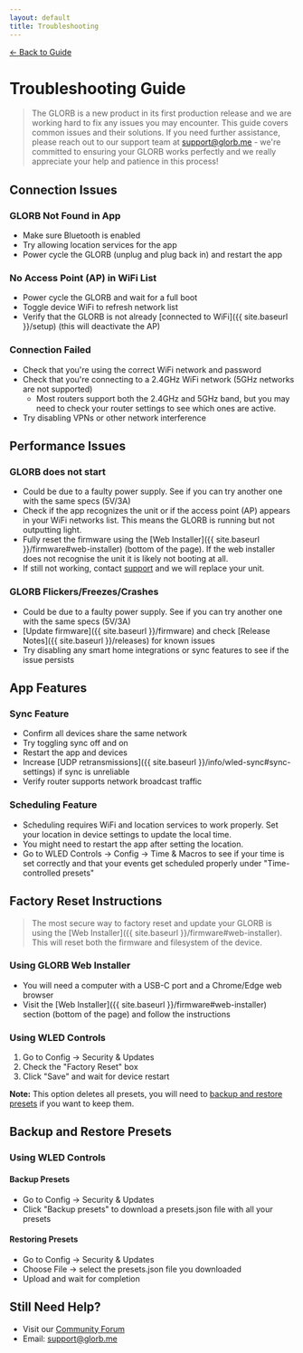 ```yaml
---
layout: default
title: Troubleshooting
---
```


<div class="back-nav">
  <a href="{{ site.baseurl }}/">← Back to Guide</a>
</div>

# Troubleshooting Guide

> The GLORB is a new product in its first production release and we are working hard to fix any issues you may encounter. This guide covers common issues and their solutions. If you need further assistance, please reach out to our support team at [support@glorb.me](mailto:support@glorb.me) - we're committed to ensuring your GLORB works perfectly and we really appreciate your help and patience in this process! 

## Connection Issues

### GLORB Not Found in App
- Make sure Bluetooth is enabled
- Try allowing location services for the app
- Power cycle the GLORB (unplug and plug back in) and restart the app

### No Access Point (AP) in WiFi List
- Power cycle the GLORB and wait for a full boot
- Toggle device WiFi to refresh network list
- Verify that the GLORB is not already [connected to WiFi]({{ site.baseurl }}/setup) (this will deactivate the AP)

### Connection Failed
- Check that you're using the correct WiFi network and password
- Check that you're connecting to a 2.4GHz WiFi network (5GHz networks are not supported)
  - Most routers support both the 2.4GHz and 5GHz band, but you may need to check your router settings to see which ones are active.  
- Try disabling VPNs or other network interference

## Performance Issues

### GLORB does not start
- Could be due to a faulty power supply. See if you can try another one with the same specs (5V/3A)
- Check if the app recognizes the unit or if the access point (AP) appears in your WiFi networks list. This means the GLORB is running but not outputting light. 
- Fully reset the firmware using the [Web Installer]({{ site.baseurl }}/firmware#web-installer) (bottom of the page). If the web installer does not recognise the unit it is likely not booting at all. 
- If still not working, contact [support](mailto:support@glorb.me) and we will replace your unit.

### GLORB Flickers/Freezes/Crashes
- Could be due to a faulty power supply. See if you can try another one with the same specs (5V/3A)
- [Update firmware]({{ site.baseurl }}/firmware) and check [Release Notes]({{ site.baseurl }}/releases) for known issues
- Try disabling any smart home integrations or sync features to see if the issue persists

## App Features

### Sync Feature
- Confirm all devices share the same network
- Try toggling sync off and on
- Restart the app and devices
- Increase [UDP retransmissions]({{ site.baseurl }}/info/wled-sync#sync-settings) if sync is unreliable
- Verify router supports network broadcast traffic

### Scheduling Feature
- Scheduling requires WiFi and location services to work properly. Set your location in device settings to update the local time. 
- You might need to restart the app after setting the location. 
- Go to WLED Controls → Config → Time & Macros to see if your time is set correctly and that your events get scheduled properly under "Time-controlled presets"

## Factory Reset Instructions

> The most secure way to factory reset and update your GLORB is using the [Web Installer]({{ site.baseurl }}/firmware#web-installer). This will reset both the firmware and filesystem of the device. 

### Using GLORB Web Installer
- You will need a computer with a USB-C port and a Chrome/Edge web browser
- Visit the [Web Installer]({{ site.baseurl }}/firmware#web-installer) section (bottom of the page) and follow the instructions

### Using WLED Controls
1. Go to Config → Security & Updates
2. Check the "Factory Reset" box
3. Click "Save" and wait for device restart

**Note:** This option deletes all presets, you will need to [backup and restore presets](#backup-and-restore-presets) if you want to keep them.

## Backup and Restore Presets

### Using WLED Controls

#### Backup Presets
- Go to Config → Security & Updates
- Click "Backup presets" to download a presets.json file with all your presets

#### Restoring Presets
- Go to Config → Security & Updates
- Choose File → select the presets.json file you downloaded
- Upload and wait for completion

## Still Need Help?
- Visit our [Community Forum](https://discord.com/invite/hnQ5V2GNjh)
- Email: [support@glorb.me](mailto:support@glorb.me)